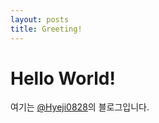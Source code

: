 ```yaml
---
layout: posts
title: Greeting!
---
```


# Hello World!

여기는 [@Hyeji0828](https://github.com/Hyeji0828)의 블로그입니다.

